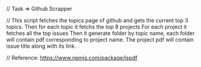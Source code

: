 // Task => Github Scrapper

// This script fetches the topics page of github and gets the current top 3 topics. Then for each topic it fetchs the top 8 projects For each project it fetches all the top issues Then it generate folder by topic name, each folder will contain pdf corresponding to project name. The project pdf will contain issue title along with its link.

// Reference: https://www.npmjs.com/package/jspdf
